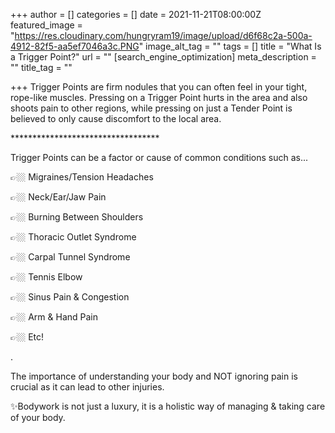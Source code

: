 +++
author = []
categories = []
date = 2021-11-21T08:00:00Z
featured_image = "https://res.cloudinary.com/hungryram19/image/upload/d6f68c2a-500a-4912-82f5-aa5ef7046a3c.PNG"
image_alt_tag = ""
tags = []
title = "What Is a Trigger Point?"
url = ""
[search_engine_optimization]
meta_description = ""
title_tag = ""

+++
Trigger Points are firm nodules that you can often feel in your tight, rope-like muscles. Pressing on a Trigger Point hurts in the area and also shoots pain to other regions, while pressing on just a Tender Point is believed to only cause discomfort to the local area.

\**********************************

Trigger Points can be a factor or cause of common conditions such as...

👉🏼 Migraines/Tension Headaches

👉🏼 Neck/Ear/Jaw Pain

👉🏼 Burning Between Shoulders

👉🏼 Thoracic Outlet Syndrome

👉🏼 Carpal Tunnel Syndrome

👉🏼 Tennis Elbow

👉🏼 Sinus Pain & Congestion

👉🏼 Arm & Hand Pain

👉🏼 Etc!

.

The importance of understanding your body and NOT ignoring pain is crucial as it can lead to other injuries.

✨Bodywork is not just a luxury, it is a holistic way of managing & taking care of your body.